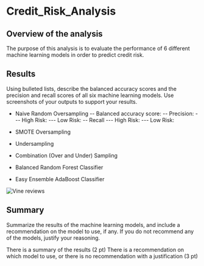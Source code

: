 # Credit_Risk_Analysis

## Overview of the analysis
The purpose of this analysis is to evaluate the performance of 6 different machine learning models in order to predict credit risk.

## Results

Using bulleted lists, describe the balanced accuracy scores and the precision and recall scores of all six machine learning models. Use screenshots of your outputs to support your results.


- Naive Random Oversampling
-- Balanced accuracy score:
-- Precision:
--- High Risk:
--- Low Risk: 
-- Recall 
--- High Risk:
--- Low Risk: 


- SMOTE Oversampling

- Undersampling

- Combination (Over and Under) Sampling

- Balanced Random Forest Classifier

- Easy Ensemble AdaBoost Classifier

![Vine reviews](./Images/vine_reviews.PNG)

## Summary

Summarize the results of the machine learning models, and include a recommendation on the model to use, if any. If you do not recommend any of the models, justify your reasoning.

There is a summary of the results (2 pt)
There is a recommendation on which model to use, or there is no recommendation with a justification (3 pt)